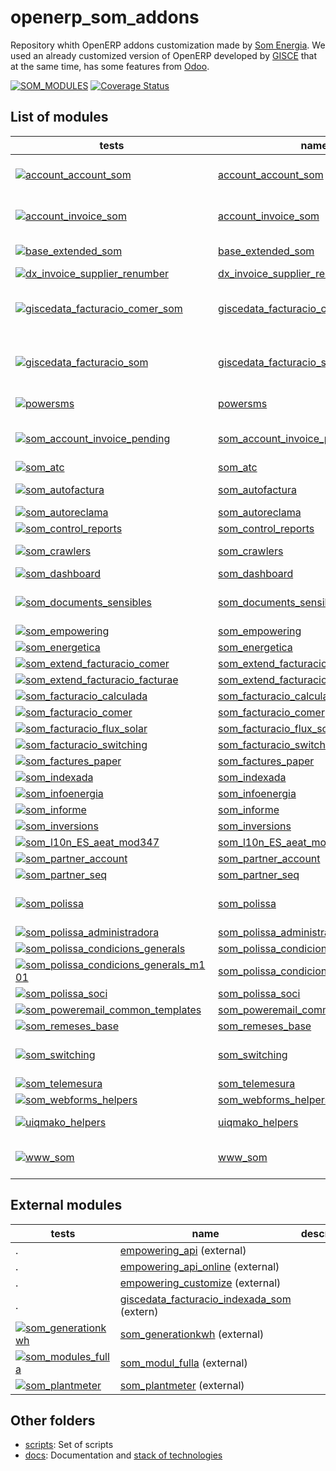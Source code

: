 # openerp_som_addons
Repository whith OpenERP addons customization made by [Som Energia](https://www.somenergia.coop/). We used an already customized version of OpenERP developed by [GISCE](https://gisce.net/) that at the same time, has some features from [Odoo](https://www.odoo.com/).

  [![SOM_MODULES](https://github.com/Som-Energia/openerp_som_addons/actions/workflows/all_modules_test.yml/badge.svg)](https://github.com/Som-Energia/openerp_som_addons/actions/workflows/all_modules_test.yml)
  [![Coverage Status](https://coveralls.io/repos/github/Som-Energia/openerp_som_addons/badge.svg?branch=)](https://coveralls.io/github/Som-Energia/openerp_som_addons?branch=)

List of modules
----------------
tests | name | description
--- | --- | ---
[![account_account_som](https://github.com/Som-Energia/openerp_som_addons/actions/workflows/schedule_tests_account_account_som.yml/badge.svg)](https://github.com/Som-Energia/openerp_som_addons/actions/workflows/schedule_tests_account_account_som.yml) | [account_account_som](account_account_som/) | A customization of AccountAccount model from OpenERP/Odoo
[![account_invoice_som](https://github.com/Som-Energia/openerp_som_addons/actions/workflows/schedule_tests_account_invoice_som.yml/badge.svg)](https://github.com/Som-Energia/openerp_som_addons/actions/workflows/schedule_tests_account_invoice_som.yml) | [account_invoice_som](account_invoice_som/) | A customization of AccountInvoice model from OpenERP/Odoo
[![base_extended_som](https://github.com/Som-Energia/openerp_som_addons/actions/workflows/schedule_tests_base_extended_som.yml/badge.svg)](https://github.com/Som-Energia/openerp_som_addons/actions/workflows/schedule_tests_base_extended_som.yml) | [base_extended_som](base_extended_som/) | A customization of Base model from OpenERP/Odoo
[![dx_invoice_supplier_renumber](https://github.com/Som-Energia/openerp_som_addons/actions/workflows/schedule_tests_dx_invoice_supplier_renumber.yml/badge.svg)](https://github.com/Som-Energia/openerp_som_addons/actions/workflows/schedule_tests_dx_invoice_supplier_renumber.yml) | [dx_invoice_supplier_renumber](dx_invoice_supplier_renumber/) |
[![giscedata_facturacio_comer_som](https://github.com/Som-Energia/openerp_som_addons/actions/workflows/schedule_tests_giscedata_facturacio_comer_som.yml/badge.svg)](https://github.com/Som-Energia/openerp_som_addons/actions/workflows/schedule_tests_giscedata_facturacio_comer_som.yml) | [giscedata_facturacio_comer_som](giscedata_facturacio_comer_som/) | A customization of GiscedataFacturacioComer model from PowerERP (GISCE)
[![giscedata_facturacio_som](https://github.com/Som-Energia/openerp_som_addons/actions/workflows/schedule_tests_giscedata_facturacio_som.yml/badge.svg)](https://github.com/Som-Energia/openerp_som_addons/actions/workflows/schedule_tests_giscedata_facturacio_som.yml) | [giscedata_facturacio_som](giscedata_facturacio_som/) | A customization of GiscedataFacturacioFactura model from PowerERP (GISCE)
[![powersms](https://github.com/Som-Energia/openerp_som_addons/actions/workflows/schedule_tests_powersms.yml/badge.svg)](https://github.com/Som-Energia/openerp_som_addons/actions/workflows/schedule_tests_powersms.yml) | [powersms](powersms/) | A module to send SMS via a third party
[![som_account_invoice_pending](https://github.com/Som-Energia/openerp_som_addons/actions/workflows/schedule_tests_som_account_invoice_pending.yml/badge.svg)](https://github.com/Som-Energia/openerp_som_addons/actions/workflows/schedule_tests_som_account_invoice_pending.yml) | [som_account_invoice_pending](som_account_invoice_pending/) | A customization of AccountInvoicePending model from OpenERP/Odoo
[![som_atc](https://github.com/Som-Energia/openerp_som_addons/actions/workflows/schedule_tests_som_atc.yml/badge.svg)](https://github.com/Som-Energia/openerp_som_addons/actions/workflows/schedule_tests_som_atc.yml) | [som_atc](som_atc/) |
[![som_autofactura](https://github.com/Som-Energia/openerp_som_addons/actions/workflows/schedule_tests_som_autofactura.yml/badge.svg)](https://github.com/Som-Energia/openerp_som_addons/actions/workflows/schedule_tests_som_autofactura.yml) | [som_autofactura](som_autofactura/) | A module to automatize Invoicing process pipeline
[![som_autoreclama](https://github.com/Som-Energia/openerp_som_addons/actions/workflows/schedule_tests_som_autoreclama.yml/badge.svg)](https://github.com/Som-Energia/openerp_som_addons/actions/workflows/schedule_tests_som_autoreclama.yml) | [som_autoreclama](som_autoreclama/) |
[![som_control_reports](https://github.com/Som-Energia/openerp_som_addons/actions/workflows/schedule_tests_som_control_reports.yml/badge.svg)](https://github.com/Som-Energia/openerp_som_addons/actions/workflows/schedule_tests_som_control_reports.yml) | [som_control_reports](som_control_reports/) |
[![som_crawlers](https://github.com/Som-Energia/openerp_som_addons/actions/workflows/schedule_tests_som_crawlers.yml/badge.svg)](https://github.com/Som-Energia/openerp_som_addons/actions/workflows/schedule_tests_som_crawlers.yml) | [som_crawlers](som_crawlers/) | A module to scrapy providers web portals
[![som_dashboard](https://github.com/Som-Energia/openerp_som_addons/actions/workflows/schedule_tests_som_dashboard.yml/badge.svg)](https://github.com/Som-Energia/openerp_som_addons/actions/workflows/schedule_tests_som_dashboard.yml) | [som_dashboard](som_dashboard/) |
[![som_documents_sensibles](https://github.com/Som-Energia/openerp_som_addons/actions/workflows/schedule_tests_som_documents_sensibles.yml/badge.svg)](https://github.com/Som-Energia/openerp_som_addons/actions/workflows/schedule_tests_som_documents_sensibles.yml) | [som_documents_sensibles](som_documents_sensibles/) | A module to support attach private documents, only visibile to eligible users
[![som_empowering](https://github.com/Som-Energia/openerp_som_addons/actions/workflows/schedule_tests_som_empowering.yml/badge.svg)](https://github.com/Som-Energia/openerp_som_addons/actions/workflows/schedule_tests_som_empowering.yml) | [som_empowering](som_empowering/) |
[![som_energetica](https://github.com/Som-Energia/openerp_som_addons/actions/workflows/schedule_tests_som_energetica.yml/badge.svg)](https://github.com/Som-Energia/openerp_som_addons/actions/workflows/schedule_tests_som_energetica.yml) | [som_energetica](som_energetica/) |
[![som_extend_facturacio_comer](https://github.com/Som-Energia/openerp_som_addons/actions/workflows/schedule_tests_som_extend_facturacio_comer.yml/badge.svg)](https://github.com/Som-Energia/openerp_som_addons/actions/workflows/schedule_tests_som_extend_facturacio_comer.yml) | [som_extend_facturacio_comer](som_extend_facturacio_comer/) |
[![som_extend_facturacio_facturae](https://github.com/Som-Energia/openerp_som_addons/actions/workflows/schedule_tests_som_extend_facturacio_facturae.yml/badge.svg)](https://github.com/Som-Energia/openerp_som_addons/actions/workflows/schedule_tests_som_extend_facturacio_facturae.yml) | [som_extend_facturacio_facturae](som_extend_facturacio_facturae/) |
[![som_facturacio_calculada](https://github.com/Som-Energia/openerp_som_addons/actions/workflows/schedule_tests_som_facturacio_calculada.yml/badge.svg)](https://github.com/Som-Energia/openerp_som_addons/actions/workflows/schedule_tests_som_facturacio_calculada.yml) | [som_facturacio_calculada](som_facturacio_calculada/) |
[![som_facturacio_comer](https://github.com/Som-Energia/openerp_som_addons/actions/workflows/schedule_tests_som_facturacio_comer.yml/badge.svg)](https://github.com/Som-Energia/openerp_som_addons/actions/workflows/schedule_tests_som_facturacio_comer.yml) | [som_facturacio_comer](som_facturacio_comer/) |
[![som_facturacio_flux_solar](https://github.com/Som-Energia/openerp_som_addons/actions/workflows/schedule_tests_som_facturacio_flux_solar.yml/badge.svg)](https://github.com/Som-Energia/openerp_som_addons/actions/workflows/schedule_tests_som_facturacio_flux_solar.yml) | [som_facturacio_flux_solar](som_facturacio_flux_solar/) |
[![som_facturacio_switching](https://github.com/Som-Energia/openerp_som_addons/actions/workflows/schedule_tests_som_facturacio_switching.yml/badge.svg)](https://github.com/Som-Energia/openerp_som_addons/actions/workflows/schedule_tests_som_facturacio_switching.yml) | [som_facturacio_switching](som_facturacio_switching/) |
[![som_factures_paper](https://github.com/Som-Energia/openerp_som_addons/actions/workflows/schedule_tests_som_factures_paper.yml/badge.svg)](https://github.com/Som-Energia/openerp_som_addons/actions/workflows/schedule_tests_som_factures_paper.yml) | [som_factures_paper](som_factures_paper/) |
[![som_indexada](https://github.com/Som-Energia/openerp_som_addons/actions/workflows/schedule_tests_som_indexada.yml/badge.svg)](https://github.com/Som-Energia/openerp_som_addons/actions/workflows/schedule_tests_som_indexada.yml) | [som_indexada](som_indexada/) |
[![som_infoenergia](https://github.com/Som-Energia/openerp_som_addons/actions/workflows/schedule_tests_som_infoenergia.yml/badge.svg)](https://github.com/Som-Energia/openerp_som_addons/actions/workflows/schedule_tests_som_infoenergia.yml) | [som_infoenergia](som_infoenergia/) |
[![som_informe](https://github.com/Som-Energia/openerp_som_addons/actions/workflows/schedule_tests_som_informe.yml/badge.svg)](https://github.com/Som-Energia/openerp_som_addons/actions/workflows/schedule_tests_som_informe.yml) | [som_informe](som_informe/) |
[![som_inversions](https://github.com/Som-Energia/openerp_som_addons/actions/workflows/schedule_tests_som_inversions.yml/badge.svg)](https://github.com/Som-Energia/openerp_som_addons/actions/workflows/schedule_tests_som_inversions.yml) | [som_inversions](som_inversions/) |
[![som_l10n_ES_aeat_mod347](https://github.com/Som-Energia/openerp_som_addons/actions/workflows/schedule_tests_som_l10n_ES_aeat_mod347.yml/badge.svg)](https://github.com/Som-Energia/openerp_som_addons/actions/workflows/schedule_tests_som_l10n_ES_aeat_mod347.yml) | [som_l10n_ES_aeat_mod347](som_l10n_ES_aeat_mod347/) |
[![som_partner_account](https://github.com/Som-Energia/openerp_som_addons/actions/workflows/schedule_tests_som_partner_account.yml/badge.svg)](https://github.com/Som-Energia/openerp_som_addons/actions/workflows/schedule_tests_som_partner_account.yml) | [som_partner_account](som_partner_account/) |
[![som_partner_seq](https://github.com/Som-Energia/openerp_som_addons/actions/workflows/schedule_tests_som_partner_seq.yml/badge.svg)](https://github.com/Som-Energia/openerp_som_addons/actions/workflows/schedule_tests_som_partner_seq.yml) | [som_partner_seq](som_partner_seq/) |
[![som_polissa](https://github.com/Som-Energia/openerp_som_addons/actions/workflows/schedule_tests_som_polissa.yml/badge.svg)](https://github.com/Som-Energia/openerp_som_addons/actions/workflows/schedule_tests_som_polissa.yml) | [som_polissa](som_polissa/) | A customization of GiscedataPolissa model from PowerERP (GISCE)
[![som_polissa_administradora](https://github.com/Som-Energia/openerp_som_addons/actions/workflows/schedule_tests_som_polissa_administradora.yml/badge.svg)](https://github.com/Som-Energia/openerp_som_addons/actions/workflows/schedule_tests_som_polissa_administradora.yml) | [som_polissa_administradora](som_polissa_administradora/) |
[![som_polissa_condicions_generals](https://github.com/Som-Energia/openerp_som_addons/actions/workflows/schedule_tests_som_polissa_condicions_generals.yml/badge.svg)](https://github.com/Som-Energia/openerp_som_addons/actions/workflows/schedule_tests_som_polissa_condicions_generals.yml) | [som_polissa_condicions_generals](som_polissa_condicions_generals/) |
[![som_polissa_condicions_generals_m101](https://github.com/Som-Energia/openerp_som_addons/actions/workflows/schedule_tests_som_polissa_condicions_generals_m101.yml/badge.svg)](https://github.com/Som-Energia/openerp_som_addons/actions/workflows/schedule_tests_som_polissa_condicions_generals_m101.yml) | [som_polissa_condicions_generals_m101](som_polissa_condicions_generals_m101/) |
[![som_polissa_soci](https://github.com/Som-Energia/openerp_som_addons/actions/workflows/schedule_tests_som_polissa_soci.yml/badge.svg)](https://github.com/Som-Energia/openerp_som_addons/actions/workflows/schedule_tests_som_polissa_soci.yml) | [som_polissa_soci](som_polissa_soci/) |
[![som_poweremail_common_templates](https://github.com/Som-Energia/openerp_som_addons/actions/workflows/schedule_tests_som_poweremail_common_templates.yml/badge.svg)](https://github.com/Som-Energia/openerp_som_addons/actions/workflows/schedule_tests_som_poweremail_common_templates.yml) | [som_poweremail_common_templates](som_poweremail_common_templates/) |
[![som_remeses_base](https://github.com/Som-Energia/openerp_som_addons/actions/workflows/schedule_tests_som_remeses_base.yml/badge.svg)](https://github.com/Som-Energia/openerp_som_addons/actions/workflows/schedule_tests_som_remeses_base.yml) | [som_remeses_base](som_remeses_base/) |
[![som_switching](https://github.com/Som-Energia/openerp_som_addons/actions/workflows/schedule_tests_som_switching.yml/badge.svg)](https://github.com/Som-Energia/openerp_som_addons/actions/workflows/schedule_tests_som_switching.yml) | [som_switching](som_switching/) | A customization of GiscedataSwitching model from PowerERP (GISCE)
[![som_telemesura](https://github.com/Som-Energia/openerp_som_addons/actions/workflows/schedule_tests_som_telemesura.yml/badge.svg)](https://github.com/Som-Energia/openerp_som_addons/actions/workflows/schedule_tests_som_telemesura.yml) | [som_telemesura](som_telemesura/) |
[![som_webforms_helpers](https://github.com/Som-Energia/openerp_som_addons/actions/workflows/schedule_tests_som_webforms_helpers.yml/badge.svg)](https://github.com/Som-Energia/openerp_som_addons/actions/workflows/schedule_tests_som_webforms_helpers.yml) | [som_webforms_helpers](som_webforms_helpers/) |
[![uiqmako_helpers](https://github.com/Som-Energia/openerp_som_addons/actions/workflows/schedule_tests_uiqmako_helpers.yml/badge.svg)](https://github.com/Som-Energia/openerp_som_addons/actions/workflows/schedule_tests_uiqmako_helpers.yml) | [uiqmako_helpers](uiqmako_helpers/) | A module of helpers for [UIQMako](https//github.com/Som-Energia/uiqmako-api) project
[![www_som](https://github.com/Som-Energia/openerp_som_addons/actions/workflows/schedule_tests_www_som.yml/badge.svg)](https://github.com/Som-Energia/openerp_som_addons/actions/workflows/schedule_tests_www_som.yml) | [www_som](www_som/) | A module to integrate **Oficina Virtual** (Virtual office)

External modules
----------------
tests | name | description
--- | --- | ---
. | [empowering_api](https://github.com/Som-Energia/erp-empowering) (external) |
. | [empowering_api_online](https://github.com/Som-Energia/erp-empowering) (external) |
. | [empowering_customize](https://github.com/Som-Energia/erp-empowering) (external) |
. | [giscedata_facturacio_indexada_som](https://github.com/Som-Energia/giscedata_facturacio_indexada_som) (extern) |
[![som_generationkwh](https://github.com/Som-Energia/somenergia-generationkwh/actions/workflows/som_generation_integration_config.yml/badge.svg)](https://github.com/Som-Energia/somenergia-generationkwh/actions/workflows/som_generation_integration_config.yml) | [som_generationkwh](https://github.com/Som-Energia/somenergia-generationkwh/tree/master/som_generationkwh)  (external) |
[![som_modules_fulla](https://github.com/Som-Energia/som_modules_fulla/actions/workflows/som_modules_fulla.yml/badge.svg)](https://github.com/Som-Energia/som_modules_fulla/actions/workflows/som_modules_fulla.yml)  | [som_modul_fulla](https://github.com/Som-Energia/som_modules_fulla) (external) |
[![som_plantmeter](https://github.com/Som-Energia/plantmeter/actions/workflows/som_plantmeter.yml/badge.svg)](https://github.com/Som-Energia/plantmeter/actions/workflows/som_plantmeter.yml) | [som_plantmeter](https://github.com/Som-Energia/plantmeter/tree/master/som_plantmeter)  (external) |

## Other folders
* [scripts](scripts/): Set of scripts
* [docs](docs/): Documentation and [stack of technologies](https://github.com/Som-Energia/openerp_som_addons/tree/main/docs/tech.md)
